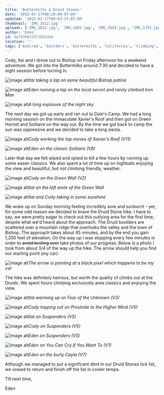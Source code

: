 ```yaml
---
title: 'Buttermilks & Druid Stones'
date: '2015-03-17T08:20:00-07:00'
updated: '2015-03-17T09:03:23-07:00'
thumbnail: 'IMG_1612.jpg'
uploads: ['IMG_1612.jpg', 'IMG_1665.jpg', 'IMG_1693.jpg', 'IMG_1741.jpg', 'IMG_1770.jpg', 'IMG_1785.jpg', 'IMG_1795.jpg', 'IMG_1811.jpg', 'arrow.JPG', 'IMG_1825.jpg', 'Edited1212.tif', 'IMG_5659a.JPG', 'IMG_5660a.JPG', 'IMG_1839.jpg', 'IMG_1862.jpg', 'IMG_1915.jpg']
author: 'Eden'
id: 947930032973856394
location: ''
tags: ['Axelrad', 'boulders', 'buttermilks', 'California', 'Climbing', 'Druid Stones', 'Eden', 'Five Ten', 'granite', 'green wall', 'Itai', 'Photo', 'Picture', 'solitaire', "xavier's roof"]
---
```


Cody, Itai and I drove out to Bishop on Friday afternoon for a weekend adventure. We got into the Buttermilks around 7:30 and decided to have a night session before turning in.

![image alt](uploads/IMG_1612.jpg)*Itai taking a lap on some beautiful Bishop patina*

![image alt](uploads/IMG_1665.jpg)*Eden running a lap on the local secret and rarely climbed Iron Man*

![image alt](uploads/IMG_1693.jpg)*A long exposure of the night sky*

The next day we got up early and ran out to Dale's Camp. We had a long morning session on the immaculate Xavier's Roof and then got on Green Hornet and Solitaire on the way out. By the time we got back to camp the sun was oppressive and we decided to take a long siesta.

![image alt](uploads/IMG_1741.jpg)*Cody working the top moves of Xavier's Roof (V11)*

![image alt](uploads/IMG_1770.jpg)*Eden on the classic Solitaire (V8)*

Later that day we felt wiped and opted to kill a few hours by running up some easier classics. We also spent a lot of time up on highballs enjoying the view and beautiful, but not climbing friendly, weather.

![image alt](uploads/IMG_1785.jpg)*Cody on the Green Wall (V2)*

![image alt](uploads/IMG_1795.jpg)*Itai on the left arete of the Green Wall*

![image alt](uploads/IMG_1811.jpg)*Itai and Cody taking in some sunshine*

We woke up on Sunday morning feeling incredibly sore and sunburnt - yet, for some odd reason we decided to brave the Druid Stone hike. I have to say, we were pretty eager to check out this outlying area for the first time, despite what we'd heard about the approach. The Druid boulders are scattered over a mountain ridge that overlooks the valley and the town of Bishop. The approach takes about 45 minutes, and by the end you gain 1,200 feet of elevation. On the way up I was stopping every few minutes in order to ~~avoid keeling over~~ take photos of our progress. Below is a photo I took from about 3/4 of the way up the hike. The arrow should help you find our starting point (my car).

![image alt](uploads/arrow.JPG)*The arrow is pointing at a black pixel which happens to be my car*

The hike was definitely heinous, but worth the quality of climbs out at the Druids. We spent hours climbing exclusively area classics and enjoying the view.

![image alt](uploads/IMG_1825.jpg)*Itai warming up on Fear of the Unknown (V3)*

![image alt](uploads/Edited1212.tif)*Cody topping out on Prostrate to the Higher Mind (V5)*

![image alt](uploads/IMG_5659a.JPG)*Itai on Suspenders (V5)*

![image alt](uploads/IMG_5660a.JPG)*Cody on Suspenders (V5)*

![image alt](uploads/IMG_1839.jpg)*Eden on Suspenders (V5)*

![image alt](uploads/IMG_1862.jpg)*Eden on You Can Cry If You Want To (V1)*

![image alt](uploads/IMG_1915.jpg)*Eden on the burly Cayla (V7)*

Although we managed to put a significant dent in our Druid Stones tick list, we vowed to return and finish off the list in cooler temps.

Till next time,

Eden
